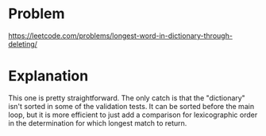 # Problem

https://leetcode.com/problems/longest-word-in-dictionary-through-deleting/

# Explanation

This one is pretty straightforward. The only catch is that the "dictionary" isn't sorted in some of the validation tests. It can be sorted before the main loop, but it is more efficient to just add a comparison for lexicographic order in the determination for which longest match to return.

